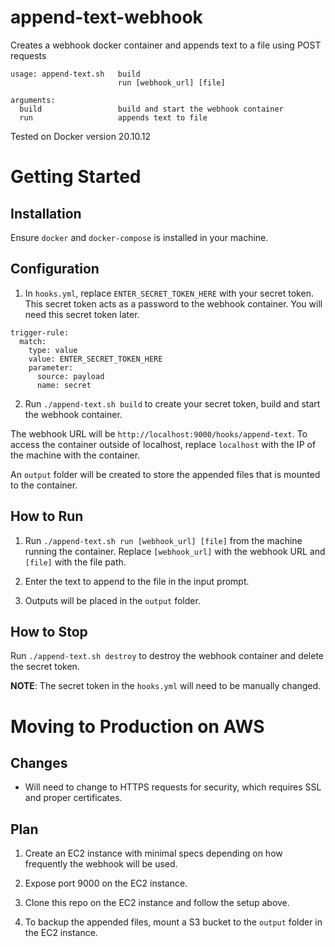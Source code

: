 # append-text-webhook

Creates a webhook docker container and appends text to a file using POST requests

```
usage: append-text.sh   build
                        run [webhook_url] [file]

arguments:
  build                 build and start the webhook container
  run                   appends text to file
```

Tested on Docker version 20.10.12

# Getting Started

## Installation

Ensure `docker` and `docker-compose` is installed in your machine.

## Configuration

1. In `hooks.yml`, replace `ENTER_SECRET_TOKEN_HERE` with your secret token. This secret token acts as a password to the webhook container. You will need this secret token later.

```
trigger-rule:
  match:
    type: value
    value: ENTER_SECRET_TOKEN_HERE
    parameter:
      source: payload
      name: secret
```

2. Run `./append-text.sh build` to create your secret token, build and start the webhook container.

The webhook URL will be `http://localhost:9000/hooks/append-text`. To access the container outside of localhost, replace `localhost` with the IP of the machine with the container.

An `output` folder will be created to store the appended files that is mounted to the container.

## How to Run

1. Run `./append-text.sh run [webhook_url] [file]` from the machine running the container. Replace `[webhook_url]` with the webhook URL and `[file]` with the file path.

2. Enter the text to append to the file in the input prompt.

3. Outputs will be placed in the `output` folder.

## How to Stop

Run `./append-text.sh destroy` to destroy the webhook container and delete the secret token.

**NOTE**: The secret token in the `hooks.yml` will need to be manually changed.

# Moving to Production on AWS

## Changes

- Will need to change to HTTPS requests for security, which requires SSL and proper certificates.

## Plan

1. Create an EC2 instance with minimal specs depending on how frequently the webhook will be used.

2. Expose port 9000 on the EC2 instance.

3. Clone this repo on the EC2 instance and follow the setup above.

4. To backup the appended files, mount a S3 bucket to the `output` folder in the EC2 instance.
